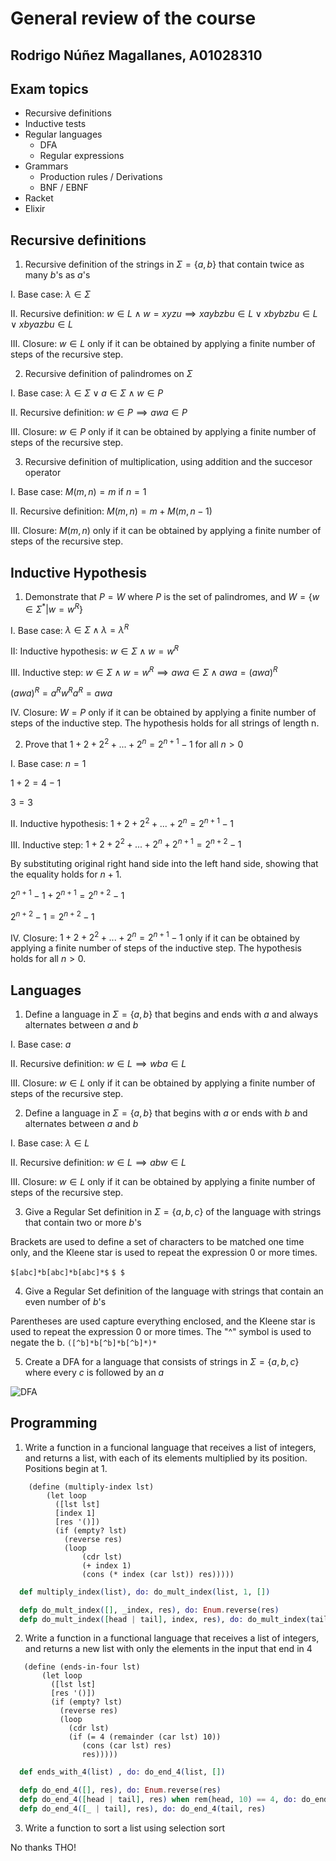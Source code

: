 # General review of the course

## Rodrigo Núñez Magallanes, A01028310

## Exam topics

- Recursive definitions
- Inductive tests
- Regular languages
  - DFA
  - Regular expressions
- Grammars
  - Production rules / Derivations
  - BNF / EBNF
- Racket
- Elixir

## Recursive definitions

1. Recursive definition of the strings in $\Sigma = \{a, b\}$ that contain twice as many $b$'s as $a$'s

I. Base case: $\lambda \in \Sigma$

II. Recursive definition: $w \in L \land w = xyzu \implies xaybzbu \in L \lor xbybzbu \in L \lor xbyazbu \in L$

III. Closure: $w \in L$ only if it can be obtained by applying a finite number of steps of the recursive step.

2. Recursive definition of palindromes on $\Sigma$

I. Base case: $\lambda \in \Sigma \lor a \in \Sigma \land w \in P$

II. Recursive definition: $w \in P \implies awa \in P$

III. Closure: $w \in P$ only if it can be obtained by applying a finite number of steps of the recursive step.

3. Recursive definition of multiplication, using addition and the succesor operator

I. Base case: $M(m, n) = m$ if $n = 1$

II. Recursive definition: $M(m, n) = m + M(m, n - 1)$

III. Closure: $M(m, n)$ only if it can be obtained by applying a finite number of steps of the recursive step.

## Inductive Hypothesis

1. Demonstrate that $P = W$ where $P$ is the set of palindromes, and $W = \{w \in \Sigma^* | w = w^R\}$

I. Base case: $\lambda \in \Sigma \land \lambda = \lambda^R$

II: Inductive hypothesis: $w \in \Sigma \land w = w^R$

III. Inductive step: $w \in \Sigma \land w = w^R \implies awa \in \Sigma \land awa = (awa)^R$

$(awa)^R = a^Rw^Ra^R = awa$

IV. Closure: $W = P$ only if it can be obtained by applying a finite number of steps of the inductive step. The hypothesis holds for all strings of length n.

2. Prove that $1 + 2 + 2^2 + ... + 2^n = 2^{n+1} - 1$ for all $n > 0$

I. Base case: $n = 1$

$1 + 2 = 4 - 1$

$3 = 3$

II. Inductive hypothesis: $1 + 2 + 2^2 + ... + 2^n = 2^{n+1} - 1$

III. Inductive step: $1 + 2 + 2^2 + ... + 2^n + 2^{n+1} = 2^{n+2} - 1$

By substituting original right hand side into the left hand side, showing that the equality holds for $n + 1$.

$2^{n+1} - 1 + 2^{n+1} = 2^{n+2} - 1$

$2^{n+2} - 1 = 2^{n+2} - 1$

IV. Closure: $1 + 2 + 2^2 + ... + 2^n = 2^{n+1} - 1$ only if it can be obtained by applying a finite number of steps of the inductive step. The hypothesis holds for all $n > 0$.

## Languages

1. Define a language in $\Sigma = \{a, b\}$ that begins and ends with $a$ and always alternates between $a$ and $b$

I. Base case: $a$

II. Recursive definition: $w \in L \implies wba \in L$

III. Closure: $w \in L$ only if it can be obtained by applying a finite number of steps of the recursive step.

2. Define a language in $\Sigma = \{a, b\}$ that begins with $a$ or ends with $b$ and alternates between $a$ and $b$

I. Base case: $\lambda \in L$

II. Recursive definition: $w \in L \implies abw \in L$

III. Closure: $w \in L$ only if it can be obtained by applying a finite number of steps of the recursive step.

3. Give a Regular Set definition in $\Sigma = \{a, b, c\}$ of the language with strings that contain two or more $b$'s

Brackets are used to define a set of characters to be matched one time only, and the Kleene star is used to repeat the expression 0 or more times.

`$[abc]*b[abc]*b[abc]*$`
`$ $`

4. Give a Regular Set definition of the language with strings that contain an even number of $b$'s

Parentheses are used capture everything enclosed, and the Kleene star is used to repeat the expression 0 or more times. The "^" symbol is used to negate the b.
`([^b]*b[^b]*b[^b]*)*`

5. Create a DFA for a language that consists of strings in $\Sigma = \{a, b, c\}$ where every $c$ is followed by an $a$

![DFA](/Repaso/dfa.jpeg)

## Programming

1. Write a function in a funcional language that receives a list of integers, and returns a list, with each of its elements multiplied by its position.
   Positions begin at 1.

```racket
    (define (multiply-index lst)
        (let loop
          ([lst lst]
          [index 1]
          [res '()])
          (if (empty? lst)
            (reverse res)
            (loop
                (cdr lst)
                (+ index 1)
                (cons (* index (car lst)) res)))))
```

```elixir
  def multiply_index(list), do: do_mult_index(list, 1, [])

  defp do_mult_index([], _index, res), do: Enum.reverse(res)
  defp do_mult_index([head | tail], index, res), do: do_mult_index(tail, index + 1, [head * index | res])
```

2. Write a function in a functional language that receives a list of integers, and returns a new list with only the elements in the input that end in 4

```racket
   (define (ends-in-four lst)
       (let loop
         ([lst lst]
         [res '()])
         (if (empty? lst)
           (reverse res)
           (loop
             (cdr lst)
             (if (= 4 (remainder (car lst) 10))
                (cons (car lst) res)
                res)))))
```

```elixir
  def ends_with_4(list) , do: do_end_4(list, [])

  defp do_end_4([], res), do: Enum.reverse(res)
  defp do_end_4([head | tail], res) when rem(head, 10) == 4, do: do_end_4(tail, [head | res])
  defp do_end_4([_ | tail], res), do: do_end_4(tail, res)

```

3. Write a function to sort a list using selection sort

No thanks THO!
